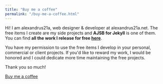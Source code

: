 ```yaml
---
title: "Buy me a coffee"
permalink: "/buy-me-a-coffee.html"
---
```


Hi! I am alexandrus21a, web designer & developer at alexandrus21a.net. The free items I create are my side projects and **AJSB for Jekyll** is one of them. You can find **all the work I release for free [here](https://alexandrus21a.vercel.app/category/free-themes-templates/)**. 

You have my permission to use the free items I develop in your personal, commercial or client projects. If you'd like to reward my work, I would be honored and I could dedicate more time maintaining the free projects. 

Thank you so much!

<a class="btn btn-danger" href="https://alexandrus21a.vercel.app/donate/">Buy me a coffee</a>
